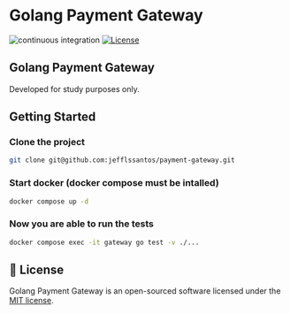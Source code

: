 # Golang Payment Gateway

![continuous integration](https://github.com/jefflssantos/payment-gateway/actions/workflows/continuous_integration.yml/badge.svg)
[![License](http://poser.pugx.org/jefflssantos/payment-gateway/license)](https://packagist.org/packages/jefflssantos/payment-gateway)

## Golang Payment Gateway

Developed for study purposes only.

## Getting Started

### Clone the project
```bash
git clone git@github.com:jefflssantos/payment-gateway.git
```
### Start docker (docker compose must be intalled)
```bash
docker compose up -d
```
### Now you are able to run the tests
```bash
docker compose exec -it gateway go test -v ./...
```

## 📖 License

Golang Payment Gateway is an open-sourced software licensed under the [MIT license](LICENSE.md).
